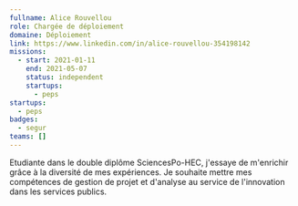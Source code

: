 ```yaml
---
fullname: Alice Rouvellou
role: Chargée de déploiement
domaine: Déploiement
link: https://www.linkedin.com/in/alice-rouvellou-354198142
missions:
  - start: 2021-01-11
    end: 2021-05-07
    status: independent
    startups:
      - peps
startups:
  - peps
badges:
  - segur
teams: []
---
```

Etudiante dans le double diplôme SciencesPo-HEC, j'essaye de m'enrichir grâce à la diversité de mes expériences. Je souhaite mettre mes compétences de gestion de projet et d'analyse au service de l'innovation dans les services publics.